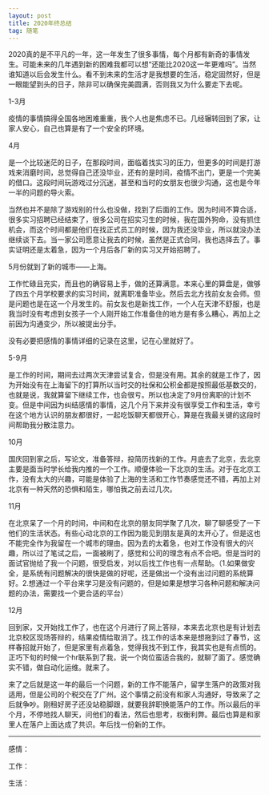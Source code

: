 ```yaml
---
layout: post
title: 2020年终总结
tag: 随笔
---
```

2020真的是不平凡的一年，这一年发生了很多事情，每个月都有新奇的事情发生。可能未来的几年遇到新的困难我都可以想“还能比2020这一年更难吗”。当然谁知道以后会发生什么。看不到未来的生活才是我想要的生活，稳定固然好，但是一眼能望到头的日子，除非可以确保完美圆满，否则我又为什么要走下去呢。

1-3月

疫情的事情搞得全国各地困难重重，我个人也是焦虑不已。几经辗转回到了家，让家人安心，自己也算是有了一个安全的环境。

4月

是一个比较迷茫的日子，在那段时间，面临着找实习的压力，但更多的时间是打游戏来消磨时间，总觉得自己还没毕业，还有的是时间，疫情不出门，更是一个完美的借口。这段时间玩游戏过分沉迷，甚至和当时的女朋友也很少沟通，这也是今年一半的问题的导火索。

当然也并不是除了游戏别的什么也没做，找到了后面的工作。因为时间不算合适，很多实习招聘已经结束了，很多公司在招实习生的时候，我在国外狗命，没有抓住机会，而这个时间都是他们在找正式员工的时候，因为我还没毕业，所以就没办法继续谈下去。当一家公司愿意让我去的时候，虽然是正式合同，我也选择去了。事实证明还是太着急，因为一个月后各厂新的实习又开始招聘了。

5月份就到了新的城市——上海。

工作忙碌且充实，而且也的确容易上手，做的还算满意。本来心里的算盘是，做够了四五个月学校要求的实习时间，就离职准备毕业。然后去北方找前女友会师。但是问题也是在这一个月发生的。前女友也是新找工作，一个人在天津不舒服，也是我当时没有考虑到女孩子一个人刚开始工作准备住的地方是有多么糟心，再加上之前因为沟通变少，所以被提出分手。

没有必要把感情的事情详细的记录在这里，记在心里就好了。

5-9月

是工作的时间，期间去过两次天津尝试复合，但是没有用。其余的就是工作了，因为开始没有在上海留下的打算所以当时交的社保和公积金都是按照最低基数交的，也就是说，我就算留下继续工作，也会很亏。所以也决定了9月份离职的计划不变。但是中间因为纠结感情的事情，这几个月下来并没有很享受工作和生活，幸亏在这个地方认识的朋友都很好，一起吃饭聊天都很开心，算是在我最关键的这段时间帮助我分散注意力。

10月

国庆回到家之后，写论文，准备答辩，投简历找新的工作。月底去了北京，去北京主要是面当时学长给我内推的一个工作。顺便体验一下北京的生活。对于在北京工作，没有太大的兴趣，可能是体验了上海的生活和工作节奏感觉还不错，再加上对北京有一种天然的恐惧和陌生，哪怕我之前去过几次。

11月

在北京呆了一个月的时间，中间和在北京的朋友同学聚了几次，聊了聊感受了一下他们的生活状态。有些心动北京的工作因为能见到朋友是真的太开心了。但是这也不能完全作为我留在一个城市的理由。因为去的太着急，也对工作没有很大的兴趣，所以过了笔试之后，一面被刷了，感觉和公司的理念有点不合吧。但是当时的面试官抛给了我一个问题，很受启发，对以后找工作也有一点帮助。（1.如果做安全，是系统有问题解决的很快是做的好呢，还是做出一个没有出过问题的系统算好。2.想通过一个平台来学习是没有问题的，但是如果是想学习各种问题和解决问题的办法，需要找一个更合适的平台）

12月

回到家，又开始找工作了，也在这个月进行了网上答辩，本来去北京也是有计划去北京校区现场答辩的，结果疫情给取消了。找工作的话本来是想拖到过了春节，这样春招就开始了，但是家里有点着急，觉得我找不到工作，我其实也是有点慌的。正巧下旬的时候一个hr联系到了我，说一个岗位蛮适合我的，就聊了面了。感觉确实不错，做自动化运维。就来了。

来了之后就是这一年的最后一个问题，新的工作不能落户，留学生落户的政策对我适用，但是公司的个税交在了广州。这个事情之前没有和家人沟通好，导致来了之后就争吵。刚租好房子还没站稳脚跟，就要我辞职换能落户的工作。所以最后的半个月，不停地找人聊天，问他们的看法，然后也思考，权衡利弊。最后也算是和家里人在落户上面达成了共识。年后找一份新的工作。

----

感情：

工作：

生活：


